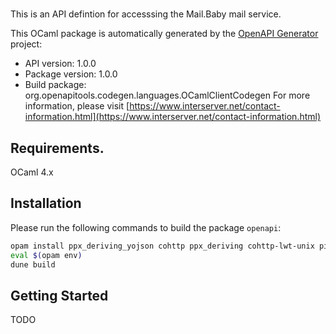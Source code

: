 # 
This is an API defintion for accesssing the Mail.Baby mail service.

This OCaml package is automatically generated by the [OpenAPI Generator](https://openapi-generator.tech) project:

- API version: 1.0.0
- Package version: 1.0.0
- Build package: org.openapitools.codegen.languages.OCamlClientCodegen
For more information, please visit [https://www.interserver.net/contact-information.html](https://www.interserver.net/contact-information.html)

## Requirements.

OCaml 4.x

## Installation

Please run the following commands to build the package `openapi`:

```sh
opam install ppx_deriving_yojson cohttp ppx_deriving cohttp-lwt-unix pin ocaml-migrate-parsetree 1.3.1
eval $(opam env)
dune build
```

## Getting Started

TODO

